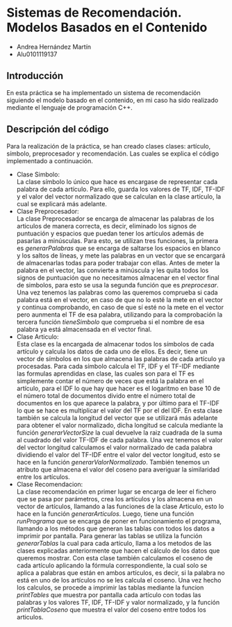 # Sistemas de Recomendación. Modelos Basados en el Contenido
- Andrea Hernández Martín
- Alu0101119137

## Introducción
En esta práctica se ha implementado un sistema de recomendación siguiendo el modelo basado en el contenido, en mi caso ha sido realizado mediante el lenguaje de programación C++.

## Descripción del código
Para la realización de la práctica, se han creado clases clases: artículo, símbolo, preprocesador y recomendación. Las cuales se explica el código implementado a continuación.
- Clase Simbolo:  
La clase símbolo lo único que hace es encargase de representar cada palabra de cada artículo. Para ello, guarda los valores de TF, IDF, TF-IDF y el valor del vector normalizado que se calculan en la clase artículo, la cual se explicará más adelante.
- Clase Preprocesador:  
La clase Preprocesador se encarga de almacenar las palabras de los articulos de manera correcta, es decir, eliminado los signos de puntuación y espacios que puedan tener los artículos además de pasarlas a minúsculas. Para esto, se utilizan tres funciones, la primera es *generarPalabras* que se encarga de saltarse los espacios en blanco y los saltos de líneas, y mete las palabras en un vector que se encargará de almacenarlas todas para poder trabajar con ellas. Antes de meter la palabra en el vector, las convierte a minúscula y les quita todos los signos de puntuación que no necesitamos almacenar en el vector final de simbolos, para esto se usa la segunda función que es *preprocesar*. Una vez tenemos las palabras como las queremos comprueba si cada palabra está en el vector, en caso de que no lo esté la mete en el vector y continua comprobando, en caso de que sí esté no la mete en el vector pero aunmenta el TF de esa palabra, utilizando para la comprobación la tercera función *tieneSimbolo* que comprueba si el nombre de esa palabra ya está almacensada en el vector final.   
- Clase Articulo:  
Esta clase es la encargada de almacenar todos los símbolos de cada artículo y calcula los datos de cada uno de ellos. Es decir, tiene un vector de símbolos en los que almacena las palabras de cada artículo ya procesadas. Para cada símbolo calcula el TF, IDF y el TF-IDF mediante las formulas aprendidas en clase, las cuales son para el TF es simplemente contar el número de veces que está la palabra en el artículo, para el IDF lo que hay que hacer es el logaritmo en base 10 de el número total de documentos divido entre el número total de documentos en los que aparece la palabra, y por último para el TF-IDF lo que se hace es multiplicar el valor del TF por el del IDF. En esta clase también se calcula la longitud del vector que se utilizará más adelante para obtener el valor normalizado, dicha longitud se calcula mediante la función *generarVectorSize* la cual devuelve la raiz cuadrada de la suma al cuadrado del valor TF-IDF de cada palabra. Una vez tenemos el valor del vector longitud calculamos el valor normalizado de cada palabra dividiendo el valor del TF-IDF entre el valor del vector longitud, esto se hace en la función *generarValorNormalizado*. También tenemos un atributo que almacena el valor del coseno para averiguar la similaridad entre los artículos.
- Clase Recomendacion:  
La clase recomendación en primer lugar se encarga de leer el fichero que se pasa por parámetros, crea los artículos y los almacena en un vector de artículos, llamando a las funciones de la clase Articulo, esto lo hace en la función *generarArticulos*. Luego, tiene una función *runPrograma* que se encarga de poner en funcionamiento el programa, llamando a los métodos que generan las tablas con todos los datos a imprimir por pantalla. Para generar las tablas se utiliza la función *generarTablas* la cual para cada artículo, llama a los metodos de las clases explicadas anteriormente que hacen el cálculo de los datos que queremos mostrar. Con esta clase también calculamos el coseno de cada artículo aplicando la fórmula correspondiente, la cual solo se aplica a palabras que están en ambos artículos, es decir, si la palabra no está en uno de los artículos no se les calcula el coseno. Una vez hecho los calculos, se procede a imprimir las tablas mediante la funcion *printTables* que muestra por pantalla cada artículo con todas las palabras y los valores TF, IDF, TF-IDF y valor normalizado, y la función *printTablaCoseno* que muestra el valor del coseno entre todos los articulos.
